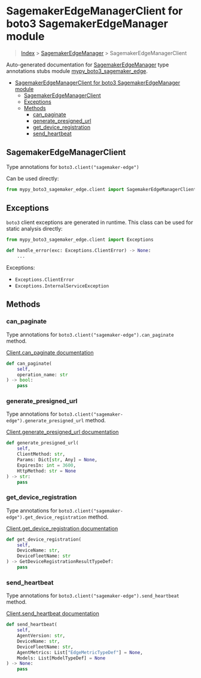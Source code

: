 # SagemakerEdgeManagerClient for boto3 SagemakerEdgeManager module

> [Index](../index.md) > [SagemakerEdgeManager](./index.md) > SagemakerEdgeManagerClient

Auto-generated documentation for [SagemakerEdgeManager](https://boto3.amazonaws.com/v1/documentation/api/latest/reference/services/sagemaker-edge.html#SagemakerEdgeManager)
type annotations stubs module [mypy_boto3_sagemaker_edge](https://pypi.org/project/mypy-boto3-sagemaker-edge/).

- [SagemakerEdgeManagerClient for boto3 SagemakerEdgeManager module](#sagemakeredgemanagerclient-for-boto3-sagemakeredgemanager-module)
  - [SagemakerEdgeManagerClient](#sagemakeredgemanagerclient)
  - [Exceptions](#exceptions)
  - [Methods](#methods)
    - [can_paginate](#can_paginate)
    - [generate_presigned_url](#generate_presigned_url)
    - [get_device_registration](#get_device_registration)
    - [send_heartbeat](#send_heartbeat)

## SagemakerEdgeManagerClient

Type annotations for `boto3.client("sagemaker-edge")`

Can be used directly:

```python
from mypy_boto3_sagemaker_edge.client import SagemakerEdgeManagerClient
```

## Exceptions


`boto3` client exceptions are generated in runtime. This class can be used for static analysis directly:

```python
from mypy_boto3_sagemaker_edge.client import Exceptions

def handle_error(exc: Exceptions.ClientError) -> None:
    ...
```


Exceptions:

- `Exceptions.ClientError`
- `Exceptions.InternalServiceException`


## Methods


### can_paginate

Type annotations for `boto3.client("sagemaker-edge").can_paginate` method.

[Client.can_paginate documentation](https://boto3.amazonaws.com/v1/documentation/api/latest/reference/services/sagemaker-edge.html#SagemakerEdgeManager.Client.can_paginate)

```python
def can_paginate(
    self,
    operation_name: str
) -> bool:
    pass
```

### generate_presigned_url

Type annotations for `boto3.client("sagemaker-edge").generate_presigned_url` method.

[Client.generate_presigned_url documentation](https://boto3.amazonaws.com/v1/documentation/api/latest/reference/services/sagemaker-edge.html#SagemakerEdgeManager.Client.generate_presigned_url)

```python
def generate_presigned_url(
    self,
    ClientMethod: str,
    Params: Dict[str, Any] = None,
    ExpiresIn: int = 3600,
    HttpMethod: str = None
) -> str:
    pass
```

### get_device_registration

Type annotations for `boto3.client("sagemaker-edge").get_device_registration` method.

[Client.get_device_registration documentation](https://boto3.amazonaws.com/v1/documentation/api/latest/reference/services/sagemaker-edge.html#SagemakerEdgeManager.Client.get_device_registration)

```python
def get_device_registration(
    self,
    DeviceName: str,
    DeviceFleetName: str
) -> GetDeviceRegistrationResultTypeDef:
    pass
```

### send_heartbeat

Type annotations for `boto3.client("sagemaker-edge").send_heartbeat` method.

[Client.send_heartbeat documentation](https://boto3.amazonaws.com/v1/documentation/api/latest/reference/services/sagemaker-edge.html#SagemakerEdgeManager.Client.send_heartbeat)

```python
def send_heartbeat(
    self,
    AgentVersion: str,
    DeviceName: str,
    DeviceFleetName: str,
    AgentMetrics: List["EdgeMetricTypeDef"] = None,
    Models: List[ModelTypeDef] = None
) -> None:
    pass
```